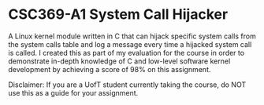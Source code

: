 # CSC369-A1 System Call Hijacker
A Linux kernel module written in C that can hijack specific system calls from the system calls table and log a message every time a hijacked system call is called. I created this as part of my evaluation for the course in order to demonstrate in-depth knowledge of C and low-level software kernel development by achieving a score of 98% on this assignment.

Disclaimer: If you are a UofT student currently taking the course, do NOT use this as a guide for your assignment. 

